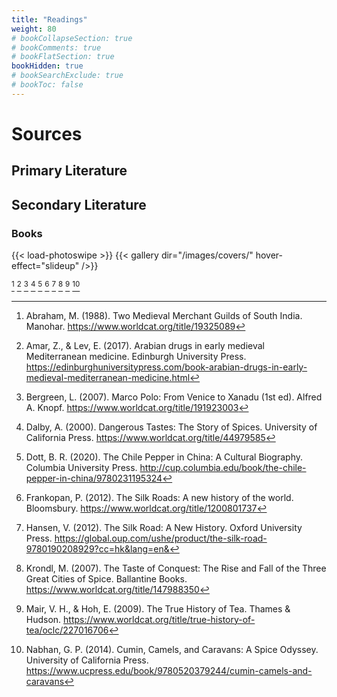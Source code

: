 ```yaml
---
title: "Readings"
weight: 80
# bookCollapseSection: true
# bookComments: true
# bookFlatSection: true
bookHidden: true
# bookSearchExclude: true
# bookToc: false
---
```


<!-- Use CNTRL + ALT + Z to cite from Zotero (Zotero has to run) -->

# Sources

## Primary Literature

## Secondary Literature

### Books

{{< load-photoswipe >}}
{{< gallery dir="/images/covers/" hover-effect="slideup" />}}

<!-- Call CTRL+ALT+Z while Zotero is open -->

[^abraham_two_1988]
[^amar_arabian_2017]
[^bergreen_marco_2007]
[^dalby_dangerous_2000]
[^dott_chile_2020]
[^frankopan_silk_2012]
[^hansen_silk_2012]
[^krondl_taste_2007]
[^mair_true_2009]
[^nabhan_cumin_2014]

<!-- ### Articles -->


[^bergreen_marco_2007]: Bergreen, L. (2007). Marco Polo: From Venice to Xanadu (1st ed). Alfred A. Knopf. https://www.worldcat.org/title/191923003
[^dalby_dangerous_2000]: Dalby, A. (2000). Dangerous Tastes: The Story of Spices. University of California Press. https://www.worldcat.org/title/44979585
[^frankopan_silk_2012]: Frankopan, P. (2012). The Silk Roads: A new history of the world. Bloomsbury. https://www.worldcat.org/title/1200801737
[^hansen_silk_2012]: Hansen, V. (2012). The Silk Road: A New History. Oxford University Press. https://global.oup.com/ushe/product/the-silk-road-9780190208929?cc=hk&lang=en&
[^krondl_taste_2007]: Krondl, M. (2007). The Taste of Conquest: The Rise and Fall of the Three Great Cities of Spice. Ballantine Books. https://www.worldcat.org/title/147988350
[^mair_true_2009]: Mair, V. H., & Hoh, E. (2009). The True History of Tea. Thames & Hudson. https://www.worldcat.org/title/true-history-of-tea/oclc/227016706
[^amar_arabian_2017]: Amar, Z., & Lev, E. (2017). Arabian drugs in early medieval Mediterranean medicine. Edinburgh University Press. https://edinburghuniversitypress.com/book-arabian-drugs-in-early-medieval-mediterranean-medicine.html
[^abraham_two_1988]: Abraham, M. (1988). Two Medieval Merchant Guilds of South India. Manohar. https://www.worldcat.org/title/19325089
[^dott_chile_2020]: Dott, B. R. (2020). The Chile Pepper in China: A Cultural Biography. Columbia University Press. http://cup.columbia.edu/book/the-chile-pepper-in-china/9780231195324
[^nabhan_cumin_2014]: Nabhan, G. P. (2014). Cumin, Camels, and Caravans: A Spice Odyssey. University of California Press. https://www.ucpress.edu/book/9780520379244/cumin-camels-and-caravans

